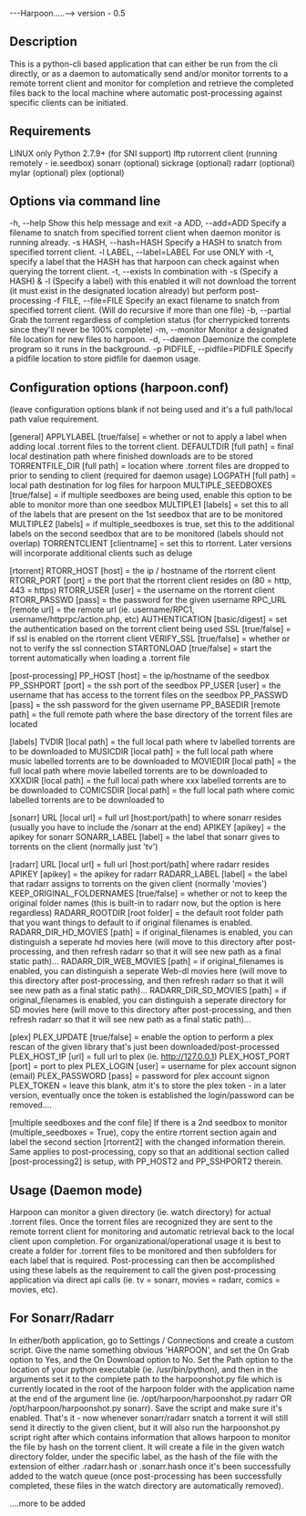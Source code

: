 ---Harpoon.....-->
version - 0.5

Description
---------
This is a python-cli based application that can either be run from the cli directly, or as a daemon to automatically send and/or
monitor torrents to a remote torrent client and monitor for completion and retrieve the completed files back to the local machine 
where automatic post-processing against specific clients can be initiated.



Requirements
----------
LINUX only
Python 2.7.9+ (for SNI support)
lftp
rutorrent client (running remotely - ie.seedbox)
sonarr   (optional)
sickrage (optional)
radarr   (optional)
mylar    (optional)
plex     (optional)


Options via command line
-----------------------
  -h, --help                       Show this help message and exit
  -a ADD, --add=ADD                Specify a filename to snatch from specified torrent client when daemon monitor is running already.
  -s HASH, --hash=HASH             Specify a HASH to snatch from specified torrent client.
  -l LABEL, --label=LABEL          For use ONLY with -t, specify a label that the HASH has that harpoon can check against when querying the torrent client.
  -t, --exists                     In combination with -s (Specify a HASH) & -l (Specify a label) with this enabled it will not download the torrent (it must exist in the designated location already) but perform post-processing
  -f FILE, --file=FILE             Specify an exact filename to snatch from specified torrent client. (Will do recursive if more than one file)
  -b, --partial                    Grab the torrent regardless of completion status (for cherrypicked torrents since they'll never be 100% complete)
  -m, --monitor                    Monitor a designated file location for new files to harpoon.
  -d, --daemon                     Daemonize the complete program so it runs in the background.
  -p PIDFILE, --pidfile=PIDFILE    Specify a pidfile location to store pidfile for daemon usage.

Configuration options (harpoon.conf)
-----------------------------
(leave configuration options blank if not being used and it's a full path/local path value requirement.

[general]
APPLYLABEL [true/false] = whether or not to apply a label when adding local .torrent files to the torrent client.
DEFAULTDIR [full path] = final local destination path where finished downloads are to be stored
TORRENTFILE_DIR [full path] = location where .torrent files are dropped to prior to sending to client (required for daemon usage)
LOGPATH [full path] = local path destination for log files for harpoon
MULTIPLE_SEEDBOXES [true/false] = if multiple seedboxes are being used, enable this option to be able to monitor more than one seedbox
MULTIPLE1 [labels] = set this to all of the labels that are present on the 1st seedbox that are to be monitored
MULTIPLE2 [labels] = if multiple_seedboxes is true, set this to the additional labels on the second seedbox that are to be monitored (labels should not overlap)
TORRENTCLIENT [clientname] = set this to rtorrent. Later versions will incorporate additional clients such as deluge

[rtorrent]
RTORR_HOST [host] = the ip / hostname of the rtorrent client
RTORR_PORT [port] = the port that the rtorrent client resides on (80 = http, 443 = https)
RTORR_USER [user] = the username on the rtorrent client
RTORR_PASSWD [pass] = the password for the given username
RPC_URL [remote url] = the remote url (ie. username/RPC1, username/httprpc/action.php, etc)
AUTHENTICATION [basic/digest] = set the authentication based on the torrent client being used
SSL [true/false] = if ssl is enabled on the rtorrent client 
VERIFY_SSL [true/false] = whether or not to verify the ssl connection 
STARTONLOAD [true/false] = start the torrent automatically when loading a .torrent file

[post-processing]
PP_HOST [host] = the ip/hostname of the seedbox
PP_SSHPORT [port] = the ssh port of the seedbox
PP_USER [user] = the username that has access to the torrent files on the seedbox
PP_PASSWD [pass] = the ssh password for the given username
PP_BASEDIR [remote path] = the full remote path where the base directory of the torrent files are located

[labels]
TVDIR [local path] = the full local path where tv labelled torrents are to be downloaded to
MUSICDIR [local path] = the full local path where music labelled torrents are to be downloaded to
MOVIEDIR [local path] = the full local path where movie labelled torrents are to be downloaded to
XXXDIR [local path] = the full local path where xxx labelled torrents are to be downloaded to
COMICSDIR [local path] = the full local path where comic labelled torrents are to be downloaded to

[sonarr]
URL [local url] = full url [host:port/path] to where sonarr resides (usually you have to include the /sonarr at the end)
APIKEY [apikey] = the apikey for sonarr
SONARR_LABEL [label] = the label that sonarr gives to torrents on the client (normally just 'tv')

[radarr]
URL [local url] = full url [host:port/path] where radarr resides
APIKEY [apikey] = the apikey for radarr
RADARR_LABEL [label] = the label that radarr assigns to torrents on the given client (normally 'movies')
KEEP_ORIGINAL_FOLDERNAMES [true/false] = whether or not to keep the original folder names (this is built-in to radarr now, but the option is here regardless)
RADARR_ROOTDIR [root folder] = the default root folder path that you want things to default to if original filenames is enabled.
RADARR_DIR_HD_MOVIES [path] = if original_filenames is enabled, you can distinguish a seperate hd movies here (will move to this directory after post-processing, and then refresh radarr so that it will see new path as a final static path)...
RADARR_DIR_WEB_MOVIES [path] = if original_filenames is enabled, you can distinguish a seperate Web-dl movies here (will move to this directory after post-processing, and then refresh radarr so that it will see new path as a final static path)...
RADARR_DIR_SD_MOVIES [path] = if original_filenames is enabled, you can distinguish a seperate directory for SD movies here (will move to this directory after post-processing, and then refresh radarr so that it will see new path as a final static path)...

[plex]
PLEX_UPDATE [true/false] = enable the option to perform a plex rescan of the given library that's just been downloaded/post-processed
PLEX_HOST_IP [url] = full url to plex (ie. http://127.0.0.1)
PLEX_HOST_PORT [port] = port to plex 
PLEX_LOGIN [user] = username for plex account signon (email)
PLEX_PASSWORD [pass] = password for plex account signon
PLEX_TOKEN = leave this blank, atm it's to store the plex token - in a later version, eventually once the token is established the login/password can be removed....

[multiple seedboxes and the conf file]
If there is a 2nd seedbox to monitor (multiple_seedboxes = True), copy the entire rtorrent section again and label the second section [rtorrent2] with the changed information therein.
Same applies to post-processing, copy so that an additional section called [post-processing2] is setup, with PP_HOST2 and PP_SSHPORT2 therein.



Usage (Daemon mode)
----------
Harpoon can monitor a given directory (ie. watch directory) for actual .torrent files. Once the torrent files are recognized they
are sent to the remote torrent client for monitoring and automatic retrieval back to the local client upon completion.
For organizational/operational usage it is best to create a folder for .torrent files to be monitored and then subfolders for each
label that is required. Post-processing can then be accomplished using these labels as the requirement to call the given 
post-processing application via direct api calls (ie. tv = sonarr, movies = radarr, comics = movies, etc).

For Sonarr/Radarr
----------
In either/both application, go to Settings / Connections and create a custom script. Give the name something obvious 'HARPOON',
and set the On Grab option to Yes, and the On Download option to No.  Set the Path option to the location of your python executable
(ie. /usr/bin/python), and then in the arguments set it to the complete path to the harpoonshot.py file which is currently located
in the root of the harpoon folder with the application name at the end of the argument line (ie. /opt/harpoon/harpoonshot.py radarr 
OR /opt/harpoon/harpoonshot.py sonarr). Save the script and make sure it's enabled. That's it - now whenever sonarr/radarr snatch a 
torrent it will still send it directly to the given client, but it will also run the harpoonshot.py script right after which contains
information that allows harpoon to monitor the file by hash on the torrent client. It will create a file in the given watch directory
folder, under the specific label, as the hash of the file with the extension of either .radarr.hash or .sonarr.hash once it's been
successfully added to the watch queue (once post-processing has been successfully completed, these files in the watch directory are
 automatically removed).


....more to be added
